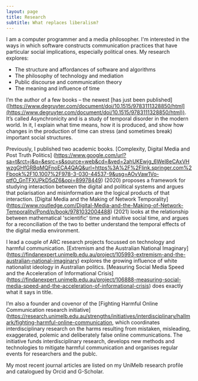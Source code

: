 ```yaml
---
layout: page
title: Research
subtitle: What replaces liberalism?
---
```

I am a computer programmer and a media philosopher. I'm interested in the ways in which software constructs communication practices that have particular social implications, especially political ones. My research explores:

- The structure and affordances of software and algorithms
- The philosophy of technology and mediation
- Public discourse and communication theory
- The meaning and influence of time

I’m the author of a few books – the newest [has just been published] ([https://www.degruyter.com/document/doi/10.1515/9783111328850/html](https://www.degruyter.com/document/doi/10.1515/9783111328850/html)). It’s called Asynchronicity and is a study of temporal disorder in the modern world. In it, I explain what time means, how it is produced, and show how changes in the production of time can stress (and sometimes break) important social structures.

Previously, I published two academic books. [Complexity, Digital Media and Post Truth Politics] (https://www.google.com/url?sa=t&rct=j&q=&esrc=s&source=web&cd=&ved=2ahUKEwjg_6Wel8eCAxVHwzgGHfGRBqMQFnoECA4QAQ&url=https%3A%2F%2Flink.springer.com%2Fbook%2F10.1007%2F978-3-030-44537-9&usg=AOvVaw1Vo-ptfO_GnTFXUPkD5dZ6&opi=89978449) (2020) proposes a framework for studying interaction between the digital and political systems and argues that polarisation and misinformation are the logical products of that interaction. [Digital Media and the Making of Network Temporality] (https://www.routledge.com/Digital-Media-and-the-Making-of-Network-Temporality/Pond/p/book/9781032004488) (2021) looks at the relationship between mathematical 'scientific' time and intuitive social time, and argues for a reconciliation of the two to better understand the temporal effects of the digital media environment.

I lead a couple of ARC research projects focussed on technology and harmful communication. [Extremism and the Australian National Imaginary] (https://findanexpert.unimelb.edu.au/project/105993-extremism-and-the-australian-national-imaginary) explores the growing influence of white nationalist ideology in Australian politics. [Measuring Social Media Speed and the Acceleration of Informational Crisis] (https://findanexpert.unimelb.edu.au/project/106888-measuring-social-media-speed-and-the-acceleration-of-informational-crisis) does exactly what it says in title.

I’m also a founder and covenor of the [Fighting Harmful Online Communication research initiative] (https://research.unimelb.edu.au/strengths/initiatives/interdisciplinary/hallmark/fighting-harmful-online-communication, which coordinates interdisciplinary research on the harms resulting from mistaken, misleading, exaggerated, polemic and deliberately false online communications. The initiative funds interdisciplinary research, develops new methods and technologies to mitigate harmful communication and organises regular events for researchers and the publc.

My most recent journal articles are listed on my UniMelb research profile and catalogued by Orcid and G-Scholar.
